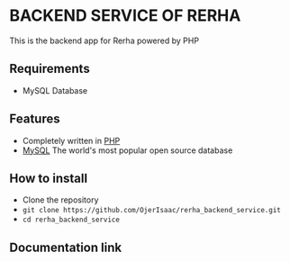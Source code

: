 # BACKEND SERVICE OF RERHA
This is the backend app for Rerha powered by PHP

## Requirements
- MySQL Database

## Features
- Completely written in [PHP](https://www.php.net/docs.php)
- [MySQL](https://dev.mysql.com/doc/) The world's most popular open source database

## How to install
- Clone the repository
- `git clone https://github.com/OjerIsaac/rerha_backend_service.git`
- `cd rerha_backend_service`

## Documentation link
